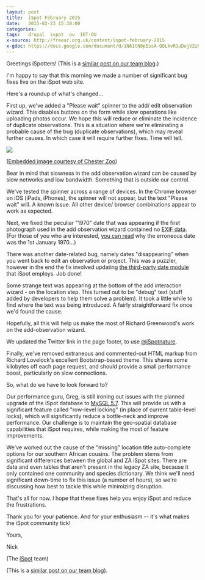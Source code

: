 ```yaml
---
layout: post
title:  iSpot February 2015
date:   2015-02-23 15:30:00
categories:
tags:   drupal  ispot  ou  IET-OU
x-source: http://freear.org.uk/content/ispot-february-2015
x-gdoc: https://docs.google.com/document/d/1N61tN0pEssA-QOLkvR1uDojVZzRPf26-iXApXXQXq0U#
---
```



<!-- # iSpot blog post, 19 Feb 2015 -->

Greetings iSpotters! (This is a [similar post on our team blog][ltt-blog].)

I'm happy to say that this morning we made a number of significant bug fixes live on the iSpot web site.

Here's a roundup of what's changed...

First up, we've added a "Please wait" spinner to the add/ edit observation wizard. This disables buttons on the form while slow operations like uploading photos occur. We hope this will reduce or eliminate the incidence of duplicate observations. This is a situation where we're eliminating a probable cause of the bug (duplicate observations), which may reveal further causes. In which case it will require further fixes. Time will tell.

![][img-1]

([Embedded image courtesy of Chester Zoo](https://flickr.com/photos/chesterzoo/2385234830/))

Bear in mind that slowness in the add observation wizard can be caused by slow networks and low bandwidth. Something that is outside our control.

We've tested the spinner across a range of devices. In the Chrome browser on iOS (iPads, iPhones), the spinner will not appear, but the text "Please wait" will. A known issue. All other device/ browser combinations appear to work as expected.

Next, we fixed the peculiar "1970" date that was appearing if the first photograph used in the add observation wizard contained no [EXIF data](https://en.wikipedia.org/wiki/Exchangeable_image_file_format). (For those of you who are interested, [you can read](https://en.wikipedia.org/wiki/Unix_time) why the erroneous date was the 1st January 1970...)

There was another date-related bug, namely dates "disappearing" when you went back to edit an observation or project. This was a puzzler, however in the end the fix involved updating [the third-party date module](https://drupal.org/project/date) that iSpot employs. Job done!

Some strange text was appearing at the bottom of the add interaction wizard - on the location step. This turned out to be "debug" text (stuff added by developers to help them solve a problem). It took a little while to find where the text was being introduced. A fairly straightforward fix once we'd found the cause.

Hopefully, all this will help us make the most of Richard Greenwood's work on the add-observation wizard.

We updated the Twitter link in the page footer, to use [@iSpotnature](http://www.twitter.com/iSpotnature).

Finally, we've removed extraneous and commented-out HTML markup from Richard Lovelock's excellent Bootstrap-based theme. This shaves some kilobytes off each page request, and should provide a small performance boost, particularly on slow connections.

So, what do we have to look forward to?

Our performance guru, Greg, is still ironing out issues with the planned upgrade of the iSpot database to [MySQL 5.7](http://dev.mysql.com/doc/relnotes/mysql/5.7/en/). This will provide us with a significant feature called "row-level locking" (in place of current table-level locks), which will significantly reduce a bottle-neck and improve performance. Our challenge is to maintain the geo-spatial database capabilities that iSpot requires, while making the most of feature improvements.

We've worked out the cause of the "missing" location title auto-complete options for our southern African cousins. The problem stems from significant differences between the global and ZA iSpot sites. There are data and even tables that aren't present in the legacy ZA site, because it only contained one community and species dictionary. We think we'll need significant down-time to fix this issue (a number of hours), so we're discussing how best to tackle this while minimizing disruption.

That's all for now. I hope that these fixes help you enjoy iSpot and reduce the frustrations.

Thank you for your patience. And for your enthusiasm -- it's what makes the iSpot community tick!

Yours,

Nick

(The [iSpot](http://www.ispotnature.org/) team)

(This is a [similar post on our team blog][ltt-blog]).



[ltt-blog]: http://www.open.ac.uk/blogs/LTT_IET/?p=62
[img-1]: https://lh3.googleusercontent.com/wewpQU0Qys_pc959az4b0HBLZTLM8eYctwIjqUqdNGcyZuj2HyxRQd-R1Hcb5sb_cqadNf4JfyirrXZWMT0F855wQ7f9f308l1H1gfvq-rUchBSJjJavRAotxcOIKxC_qFY0ie4

[End]: end
